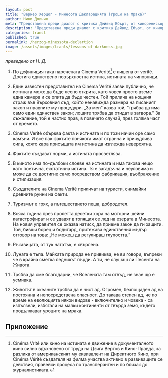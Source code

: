 ```yaml
---
layout: post
title: "Вернер Херцог - Минесота Декларацията (Уроци на Mрака)"
author: Ники Долния
meta: "Представена преди диалог с критика Дейвид Ебърт, от кинорежисьора Вернер Херцог, текста представлява кратка и силна критика на документалното кино."
description: "Представена преди диалог с критика Дейвид Ебърт, от кинорежисьора Вернер Херцог, текста представлява кратка и силна критика на документалното кино."
categories: transl
published: true
permalink: /herzog-minessota-declartion
image: /assets/images/tranls/lessons-of-darkness.jpg
---
```

*преведено от Н. Д.*

1. По дефиниция така наречената Cinema Verité[^1] е лишена от verité. Достига единствено повърхностна истина, истината на чиновници.

2. Един известен представител на Cinema Verité заяви публично, че истината може да бъде лесно открита, като човек просто вземе една камера и се опита да бъде честен. Той прилича на нощния страж във Върховния съд, който ненавижда размера на писаният закон и правните му процедури. „За мен" казва той, "трябва да има само един единствен закон; лошите трябва да отидат в затвора."  За съжаление, той е частно прав, в повечето случай, през голяма част от времето.

3. Cinema Verité обърква факта и истината и по този начин оре само камъни. И все пак фактите понякога имат странна и причудлива сила, която кара присъщата им истина да изглежда невероятна.

4. Фактите създават норми, а истината просветлява.

5. В киното има по-дълбоки слоеве на истината и има такова нещо като поетична, екстатична истина. Тя е загадъчна и неуловима и може да се достигне само посредством фабрикация, въображение и стилизация.

6. Създателите на Cinema Verité приличат на туристи, снимайки древните руини на факти.

7. Туризмът е грях, а пътешествието пеша, добродетел.

8. Всяка година през пролетта десетки хора на моторни шейни катастрофират и се удавят в топящия се лед на езерата в Минесота. На новия управител се оказва натиск, да приеме закон да ги защити. Той, бивши борец и бодигард, притежава единствения мъдър отговор на това: „Не можеш да регулираш глупостта.“

9. Ръкавицата, от тук нататък, е хвърлена.

10. Луната е тъпа. Майката природа не привиква, не ви говори, въпреки че в крайна сметка ледникът пърди. А ти, не слушаш ли Песента на Живота.

11. Трябва да сме благодарни, че Вселената там отвъд, не знае що е усмивка.

12. Животът в океаните трябва да е чист ад. Огромен, безпощаден ад на постоянна и непосредствена опасност. До такава степен ад, че по време на еволюцията някои видове - включително и човека - са изпълзели, избягали на малки континенти от твърда земя, където продължават уроците на мрака.

## Приложение
[^1]: Cinéma Vrité или кино на истината е движение в документалното кино силно вдъхновено от труда на Дзига Вертов и Кино-Правда, за разлика от американският му еквивалент на Директното Кино, при Cinéma Vérité създателя на филма участва активно в развиващите се действия, правейки процеса по трансперантен и по близак до журналистиката.

